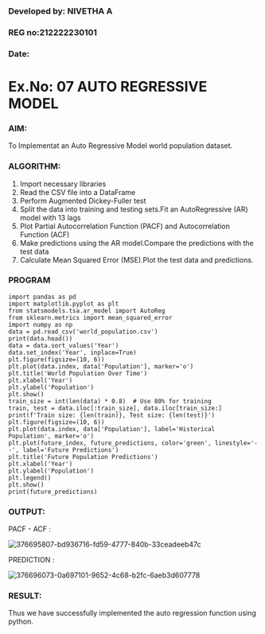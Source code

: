 ### Developed by: NIVETHA A
### REG no:212222230101
### Date:

# Ex.No: 07                                       AUTO REGRESSIVE MODEL



### AIM:
To Implementat an Auto Regressive Model world population dataset.
### ALGORITHM:
1. Import necessary libraries
2. Read the CSV file into a DataFrame
3. Perform Augmented Dickey-Fuller test
4. Split the data into training and testing sets.Fit an AutoRegressive (AR) model with 13 lags
5. Plot Partial Autocorrelation Function (PACF) and Autocorrelation Function (ACF)
6. Make predictions using the AR model.Compare the predictions with the test data
7. Calculate Mean Squared Error (MSE).Plot the test data and predictions.
### PROGRAM
```
import pandas as pd
import matplotlib.pyplot as plt
from statsmodels.tsa.ar_model import AutoReg
from sklearn.metrics import mean_squared_error
import numpy as np
data = pd.read_csv('world_population.csv')
print(data.head())
data = data.sort_values('Year')
data.set_index('Year', inplace=True)
plt.figure(figsize=(10, 6))
plt.plot(data.index, data['Population'], marker='o')
plt.title('World Population Over Time')
plt.xlabel('Year')
plt.ylabel('Population')
plt.show()
train_size = int(len(data) * 0.8)  # Use 80% for training
train, test = data.iloc[:train_size], data.iloc[train_size:]
print(f'Train size: {len(train)}, Test size: {len(test)}')
plt.figure(figsize=(10, 6))
plt.plot(data.index, data['Population'], label='Historical Population', marker='o')
plt.plot(future_index, future_predictions, color='green', linestyle='--', label='Future Predictions')
plt.title('Future Population Predictions')
plt.xlabel('Year')
plt.ylabel('Population')
plt.legend()
plt.show()
print(future_predictions)
```

### OUTPUT:
PACF - ACF :

![376695807-bd936716-fd59-4777-840b-33ceadeeb47c](https://github.com/user-attachments/assets/c09d0c30-5062-4390-8380-262602ade3bb)

PREDICTION :

![376696073-0a697101-9652-4c68-b2fc-6aeb3d607778](https://github.com/user-attachments/assets/b18fe305-19c9-478a-9846-86edcc4fa4d7)


### RESULT:
Thus we have successfully implemented the auto regression function using python.
